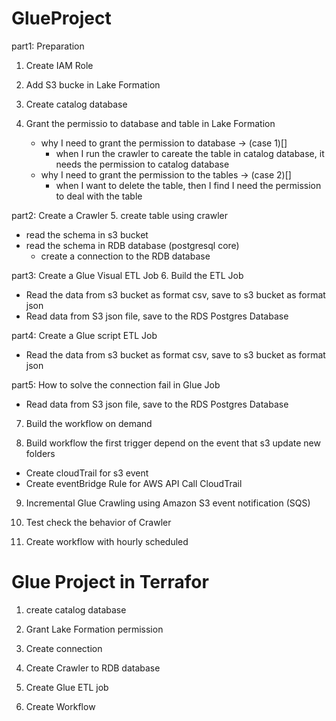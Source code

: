# GlueProject
part1: Preparation
1. Create IAM Role

2. Add S3 bucke in Lake Formation

3. Create catalog database

4. Grant the permissio to database and table in Lake Formation
   - why I need to grant the permission to database -> (case 1)[]
      - when I run the crawler to careate the table in catalog database, it needs the permission to catalog database
   - why I need to grant the permission to the tables -> (case 2)[]
      - when I want to delete the table, then I find I need the permission to deal with the table

part2: Create a Crawler
5. create table using crawler
- read the schema in s3 bucket 
- read the schema in RDB database (postgresql core)
  - create a connection to the RDB database

part3: Create a Glue Visual ETL Job
6. Build the ETL Job 
- Read the data from s3 bucket as format csv, save to s3 bucket as format json
- Read data from S3 json file, save to the RDS Postgres Database


part4: Create a Glue script ETL Job
- Read the data from s3 bucket as format csv, save to s3 bucket as format json

part5: How to solve the connection fail in Glue Job
- Read data from S3 json file, save to the RDS Postgres Database

7. Build the workflow on demand 

8. Build workflow the first trigger depend on the event that s3 update new folders
- Create cloudTrail for s3 event
- Create eventBridge Rule for AWS API Call CloudTrail

9. Incremental Glue Crawling using Amazon S3 event notification (SQS)

10. Test check the behavior of Crawler

11. Create workflow with hourly scheduled




# Glue Project in Terrafor
1. create catalog database

2. Grant Lake Formation permission

3. Create connection

4. Create Crawler to RDB database

5. Create Glue ETL job

6. Create Workflow
